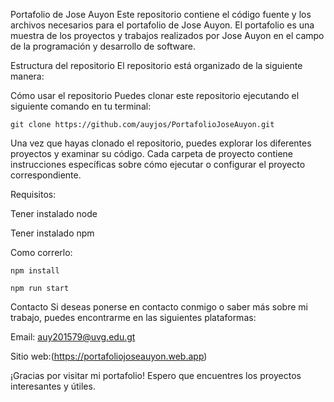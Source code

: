 Portafolio de Jose Auyon
Este repositorio contiene el código fuente y los archivos necesarios para el portafolio de Jose Auyon. El portafolio es una muestra de los proyectos y trabajos realizados por Jose Auyon en el campo de la programación y desarrollo de software.

Estructura del repositorio
El repositorio está organizado de la siguiente manera:


Cómo usar el repositorio
Puedes clonar este repositorio ejecutando el siguiente comando en tu terminal:

    git clone https://github.com/auyjos/PortafolioJoseAuyon.git

Una vez que hayas clonado el repositorio, puedes explorar los diferentes proyectos y examinar su código. Cada carpeta de proyecto contiene instrucciones específicas sobre cómo ejecutar o configurar el proyecto correspondiente.

Requisitos:

Tener instalado node

Tener instalado npm

Como correrlo:

    npm install

    npm run start


Contacto
Si deseas ponerse en contacto conmigo o saber más sobre mi trabajo, puedes encontrarme en las siguientes plataformas:

Email: auy201579@uvg.edu.gt

Sitio web:(https://portafoliojoseauyon.web.app)


¡Gracias por visitar mi portafolio! Espero que encuentres los proyectos interesantes y útiles.
